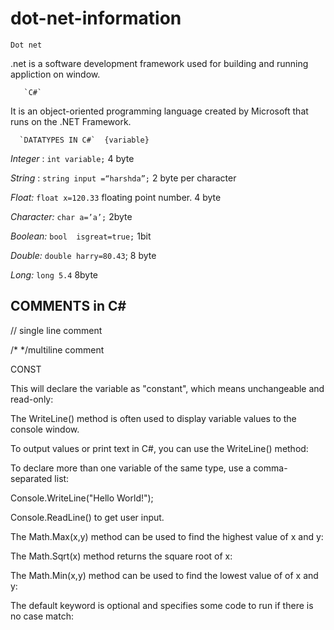 # dot-net-information

`Dot net`  

 .net is a software development framework used for building and running appliction on window. 

       `C#` 

It is an object-oriented programming language created by Microsoft that runs on the .NET Framework. 

 
      `DATATYPES IN C#`  {variable} 

*Integer* : 
``int variable;``
4 byte 

*String* : 
``string input =“harshda”;`` 
2 byte per character 

*Float:*
``float x=120.33``
floating point number. 4 byte 

*Character:* 
``char a=’a’;`` 
2byte 

*Boolean:* 
``bool  isgreat=true;`` 
1bit 

*Double:* 
``double harry=80.43``;
8 byte 

*Long:* 
``long 5.4``
8byte 

 
## COMMENTS  in C#

// single line comment

/* */multiline comment

 
CONST 

This will declare the variable as "constant", which means unchangeable and read-only: 

The WriteLine() method is often used to display variable values to the console window. 

 

To output values or print text in C#, you can use the WriteLine() method: 

To declare more than one variable of the same type, use a comma-separated list: 

Console.WriteLine("Hello World!"); 

Console.ReadLine() to get user input. 

The Math.Max(x,y) method can be used to find the highest value of x and y:

The Math.Sqrt(x) method returns the square root of x:

The Math.Min(x,y) method can be used to find the lowest value of of x and y:

The default keyword is optional and specifies some code to run if there is no case match:

